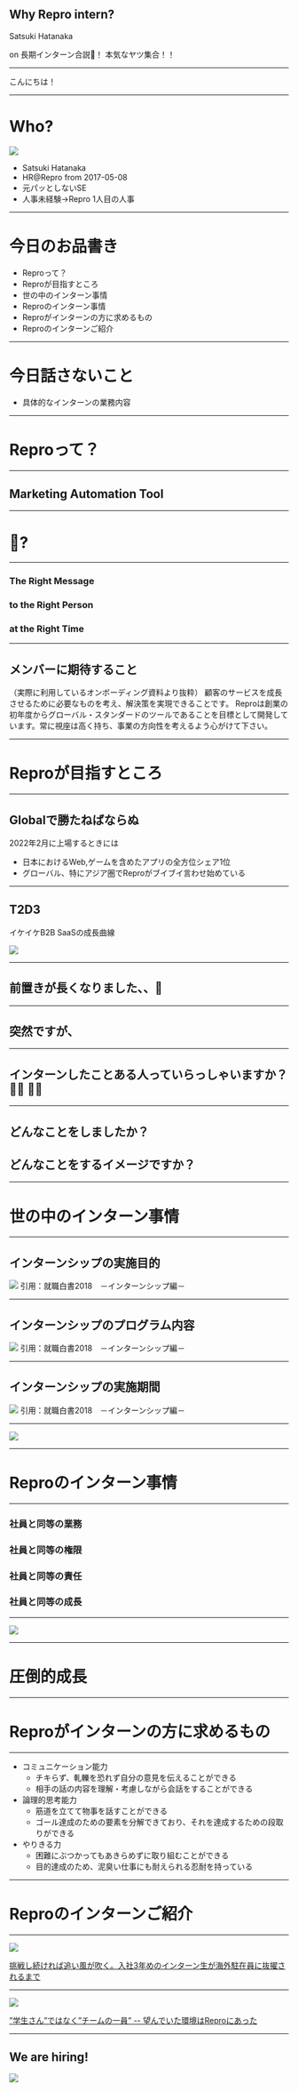## Why Repro intern? 

Satsuki Hatanaka

on 長期インターン合説！ 本気なヤツ集合！！

---

こんにちは！

---

# Who?

![](/assets/images/logo_repro.png)

- Satsuki Hatanaka
- HR@Repro from 2017-05-08
- 元パッとしないSE
- 人事未経験→Repro 1人目の人事

---

# 今日のお品書き

- Reproって？
- Reproが目指すところ
- 世の中のインターン事情
- Reproのインターン事情
- Reproがインターンの方に求めるもの
- Reproのインターンご紹介

---

# 今日話さないこと

- 具体的なインターンの業務内容

---

# Reproって？

---

## Marketing Automation Tool

---

# 🤔?

---

### The Right Message
### to the Right Person
### at the Right Time

---

## メンバーに期待すること

（実際に利用しているオンボーディング資料より抜粋）
顧客のサービスを成長させるために必要なものを考え、解決策を実現できることです。
Reproは創業の初年度からグローバル・スタンダードのツールであることを目標として開発しています。常に視座は高く持ち、事業の方向性を考えるよう心がけて下さい。

---

# Reproが目指すところ

---

## Globalで勝たねばならぬ

2022年2月に上場するときには

- 日本におけるWeb,ゲームを含めたアプリの全方位シェア1位
- グローバル、特にアジア圏でReproがブイブイ言わせ始めている

---

## T2D3

イケイケB2B SaaSの成長曲線

![](/assets/images/survival_curve.png)

---

## 前置きが長くなりました、、🙏

---

## 突然ですが、

---

## インターンしたことある人っていらっしゃいますか？🙋‍♀️ 🙋‍♂️

---

## どんなことをしましたか？
## どんなことをするイメージですか？

---

# 世の中のインターン事情

---

## インターンシップの実施目的

![](/meetups/20190326_intern/purpose.png)
引用：就職白書2018　－インターンシップ編－

---

## インターンシップのプログラム内容

![](/meetups/20190326_intern/programn.png)
引用：就職白書2018　－インターンシップ編－

---

## インターンシップの実施期間

![](/meetups/20190326_intern/period.png)
引用：就職白書2018　－インターンシップ編－

---

![](/meetups/20190326_intern/anzai_01.png)

---

# Reproのインターン事情

---

### 社員と同等の業務
### 社員と同等の権限
### 社員と同等の責任
### 社員と同等の成長

---

![](/meetups/20190326_intern/baki_01.png)

---

# 圧倒的成長

---

# Reproがインターンの方に求めるもの

---

- コミュニケーション能力
  - チキらず、軋轢を恐れず自分の意見を伝えることができる
  - 相手の話の内容を理解・考慮しながら会話をすることができる
- 論理的思考能力
  - 筋道を立てて物事を話すことができる
  - ゴール達成のための要素を分解できており、それを達成するための段取りができる
- やりきる力
  - 困難にぶつかってもあきらめずに取り組むことができる
  - 目的達成のため、泥臭い仕事にも耐えられる忍耐を持っている

---

# Reproのインターンご紹介

---

![](/meetups/20190326_intern/issei_01.png)

[挑戦し続ければ追い風が吹く。入社3年めのインターン生が海外駐在員に抜擢されるまで](https://www.wantedly.com/companies/repro/post_articles/138031)

---

![](/meetups/20190326_intern/inada_01.png)

[”学生さん”ではなく”チームの一員” -- 望んでいた環境はReproにあった](https://www.wantedly.com/companies/repro/post_articles/132449)

---

## We are hiring!

![](/meetups/20190326_intern/wantedly_qr.png)
